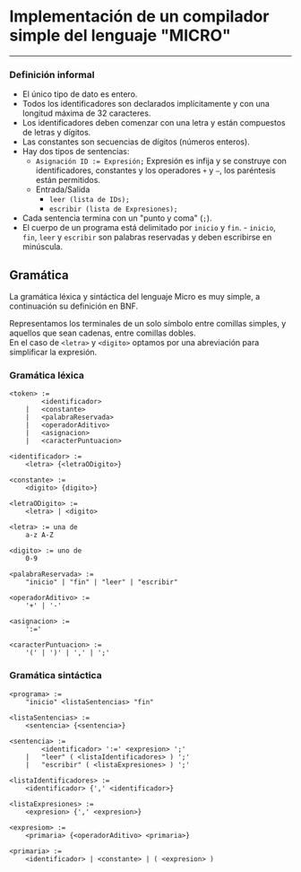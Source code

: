 # Implementación de un compilador simple del lenguaje "MICRO"
<hr>

### Definición informal

- El único tipo de dato es entero.
- Todos los identificadores son declarados implícitamente y con una longitud máxima de
32 caracteres.
- Los identificadores deben comenzar con una letra y están compuestos de letras y
dígitos.
- Las constantes son secuencias de dígitos (números enteros).
- Hay dos tipos de sentencias:
	- `Asignación ID := Expresión;` Expresión es infija y se construye con
identificadores, constantes y los operadores `+` y `–`, los paréntesis están
permitidos.
	- Entrada/Salida
		- `leer (lista de IDs);`
		- `escribir (lista de Expresiones);`
- Cada sentencia termina con un "punto y coma" (`;`).
- El cuerpo de un programa está delimitado por `inicio` y `fin`. - `inicio`, `fin`, `leer` y `escribir` son palabras reservadas y deben escribirse en minúscula.

## Gramática

La gramática léxica y sintáctica del lenguaje Micro es muy simple, a continuación su definición en BNF.  

Representamos los terminales de un solo símbolo entre comillas simples, y aquellos que sean cadenas, entre comillas dobles.  
En el caso de `<letra>` y `<digito>` optamos por una abreviación para simplificar la expresión.

### Gramática léxica

```ebnf
<token> :=
		<identificador>
	| 	<constante>
	|	<palabraReservada>
	|	<operadorAditivo>
	|	<asignacion>
	|	<caracterPuntuacion>

<identificador> :=
	<letra> {<letraODigito>}

<constante> :=
	<digito> {digito>}

<letraODigito> :=
	<letra> | <digito>

<letra> := una de
	a-z A-Z

<digito> := uno de
	0-9

<palabraReservada> :=
	"inicio" | "fin" | "leer" | "escribir"

<operadorAditivo> :=
	'+' | '-'

<asignacion> :=
	':='

<caracterPuntuacion> :=
	'(' | ')' | ',' | ';'
```

### Gramática sintáctica

```ebnf
<programa> :=
	"inicio" <listaSentencias> "fin"

<listaSentencias> :=
	<sentencia> {<sentencia>}

<sentencia> :=
		<identificador> ':=' <expresion> ';'
	| 	"leer" ( <listaIdentificadores> ) ';'
	|	"escribir" ( <listaExpresiones> ) ';'

<listaIdentificadores> :=
	<identificador> {',' <identificador>}

<listaExpresiones> :=
	<expresion> {',' <expresion>}

<expresiom> :=
	<primaria> {<operadorAditivo> <primaria>}

<primaria> :=
	<identificador> | <constante> | ( <expresion> )
```